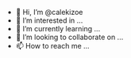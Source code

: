 - 👋 Hi, I’m @calekizoe
- 👀 I’m interested in ...
- 🌱 I’m currently learning ...
- 💞️ I’m looking to collaborate on ...
- 📫 How to reach me ...

<!---
calekizoe/calekizoe is a ✨ special ✨ repository because its `README.md` (this file) appears on your GitHub profile.
You can click the Preview link to take a look at your changes.
--->

